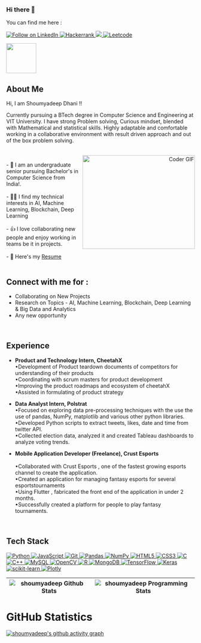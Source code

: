 ### Hi there 👋

You can find me here :
<p align="left">

<!--   <a href="mrsdshoumyadeep@gmail.com">
    <img title="Email" src="https://img.shields.io/badge/Gmail-D14836?style=for-the-badge&logo=gmail&logoColor=white"/>
  </a> -->
  <a href="https://www.linkedin.com/in/shoumyadeep-dhani-48468a190/"> 
    <img title="Follow on LinkedIn" src="https://img.shields.io/badge/LinkedIn-0077B5?style=for-the-badge&logo=linkedin&logoColor=white"/>
  </a>
  <a href="https://www.hackerrank.com/SlimSleeper"> 
    <img title="Hackerrank" src="https://img.shields.io/badge/-Hackerrank-2EC866?style=for-the-badge&logo=HackerRank&logoColor=white"/>
  </a>
   <a href="[https://www.researchgate.net/profile/Shoumyadeep-Dhani]">
     <img  src="https://img.shields.io/badge/Researchgate-F14836?style=for-the-badge&logo=researcgate&logoColor=red"/>
  </a>
  <a href="https://leetcode.com/SlimSleeper/">
    <img alt="Leetcode" src="https://img.shields.io/badge/Leetcode%20-FFA116.svg?&style=for-the-badge&logo=Leetcode&logoColor=white" />
  </a>
 </p> 
  
<img src="https://visitor-badge.glitch.me/badge?page_id=shoumyadeep20style=flat-square&color=0088cc" width=80 alt=""/>
<br>

 
## About Me
Hi, I am Shoumyadeep Dhani  !!
  <p>
    Currently pursuing a BTech degree in Computer Science and Engineering at VIT University. I have strong 
    Problem solving, Curious mindset, blended with Mathematical and statistical skills. Highly adaptable and 
    comfortable working in a collaborative environment with result driven approach and out of the box problem 
    solving.
  </p>
  <br>
  
  <div align="right">
    <img alt="Coder GIF" align="right" height=250 width=300 src="https://thumbs.gfycat.com/EvilNextDevilfish-small.gif" />
  </div>
  
  <br>
- 🔭 I am an undergraduate senior pursuing Bachelor's in Computer Science from India!.<br><br>
- 👩‍💻 I find my technical interests in AI, Machine Learning, Blockchain, Deep Learning <br><br>
- 👍 I love collaborating new people and enjoy working in teams be it in projects. <br><br>
- &#128220; Here's my <a href="https://drive.google.com/file/d/1fEIR8u22srcUkEe5NPOhLd_badrkHGCj/view?usp=sharing">Resume</a> 
 
 <br>
 <br>
 
 
 ## Connect with me for :
  - Collaborating on New Projects
  - Research on Topics - AI, Machine Learning, Blockchain, Deep Learning & Big Data and Analytics
  - Any new opportunity 
  
<br>

## Experience 
- <b>Product and Technology Intern, CheetahX</b> <br> 
  •Development of Product teardown documents of competitors for understanding of their products<br> 
  •Coordinating with scrum masters for product development<br> 
  •Improving the product roadmaps and ecosystem of cheetahX<br> 
  •Assisted in formulating of product strategy
  
- <b>Data Analyst Intern, Polstrat</b> <br> 
  •Focused on exploring data pre-processing techniques with the use the use of pandas, NumPy, matplotlib and various other python libraries.<br> 
  •Developed Python scripts to extract tweets, likes, date and time from twitter API.<br> 
  •Collected election data, analyzed it and created Tableau dashboards to analyze voting trends.<br> 

- <b>Mobile Application Developer (Freelance), Crust Esports</b><br>  
  •Collaborated with Crust Esports , one of the fastest growing esports channel to create the application.<br> 
  •Created an application for managing fantasy esports for several esportstournaments<br> 
  •Using Flutter , fabricated the front end of the application in under 2 months.<br> 
  •Successfully created a platform for people to play fantasy tournaments.<br> 

<!-- - <b>Publications</b><br>
  (https://doi.org/10.22214/ijraset.2022.48286) -->
  
  

<!-- ## Projects
- <b>Facealyzer</b> <br> 
  Analyzed the datasets of diﬀerent facial structures using CNN and Yolo algorithms to detect the drivers under influence and created a program which will trigger an  alarm as soon it detects the face under alcohol and locks the steering wheel of the car
  
- <b>IPLViz</b> <br> 
  With the help of Data visualization, web scrapping, and NLP, Visualized the statistics of each IPL team along with their home city fans and also performed sentiment analysis to find the popularity of each team

- <b>Expload</b><br> 
  The Load balancing algorithms were fed into the Ubuntu VM, which acts as a Master Node and balances the incoming load( the load is simple for loop executing a mathematical operation ) to the 3 Debian Servers according to the algorithms.

- <b>Obstruder</b><br>
  A Wi-fi Controlled obstacle avoidance robot which uses an Raspberry Pi and a PIR sensor for path checking and has the option to relay control to automatic and manual based on the user commands in Python


<hr>


### Honors & Awards 🏅

- <b>HackNight Finalist, Hackclub VITC</b><br>
  Finalist in 48-hour oﬀline Hackathon sponsored by Crust and Polygon -->

  
 <br>
 
## Tech Stack

<p align="left">
 <a href="#">
<img alt="Python" src="https://img.shields.io/badge/python%20-%2314354C.svg?&style=for-the-badge&logo=python&logoColor=white"/>
<img alt="JavaScript" src="https://img.shields.io/badge/javascript%20-%23323330.svg?&style=for-the-badge&logo=javascript&logoColor=%23F7DF1E"/>
<img alt="Git" src="https://img.shields.io/badge/git%20-%23F05033.svg?&style=for-the-badge&logo=git&logoColor=white"/>
<img alt="Pandas" src="https://img.shields.io/badge/pandas%20-%23150458.svg?&style=for-the-badge&logo=pandas&logoColor=white" />
<img alt="NumPy" src="https://img.shields.io/badge/numpy%20-%23013243.svg?&style=for-the-badge&logo=numpy&logoColor=white" />
<img alt="HTML5" src="https://img.shields.io/badge/html5%20-%23E34F26.svg?&style=for-the-badge&logo=html5&logoColor=white"/>
<img alt="CSS3" src="https://img.shields.io/badge/css3%20-%231572B6.svg?&style=for-the-badge&logo=css3&logoColor=white"/>
<img alt="C" src="https://img.shields.io/badge/c%20-%2300599C.svg?&style=for-the-badge&logo=c&logoColor=white"/>
<img alt="C++" src="https://img.shields.io/badge/c++%20-%2300599C.svg?&style=for-the-badge&logo=c%2B%2B&ogoColor=white"/>
<img alt='MySQL' src="https://img.shields.io/badge/MySQL-MySQL?style=for-the-badge&logo=mysql&color=F29111"/>
<img alt="OpenCV" src="https://img.shields.io/badge/OpenCV-OpenCV?style=for-the-badge&logo=opencv&logoColor=fff&color=5C3EE8"/> 
<img alt="R" src="https://img.shields.io/badge/R-R?style=for-the-badge&logo=R&logoColor=fff&color=5C3EE8"/> 
<img alt="MongoDB" src="https://img.shields.io/badge/MongoDB-MongoDB?style=for-the-badge&logo=MongoDB&logoColor=fff&color=#38761D"/>
<img alt="TensorFlow" src="https://img.shields.io/badge/TensorFlow%20-FFA116.svg?&style=for-the-badge&logo=TensorFlow&logoColor=white" />   
<img alt="Keras" src="https://img.shields.io/badge/Keras-Keras?style=for-the-badge&logo=Keras&logoColor=fff&color=5C3EE8"/>
<img alt="scikit-learn" src="https://img.shields.io/badge/scikit--learn-%23F7931E.svg?style=for-the-badge&logo=scikit-learn&logoColor=white"/>
<img alt="Plotly" src="https://img.shields.io/badge/Plotly-%233F4F75.svg?style=for-the-badge&logo=plotly&logoColor=white"/>

   
<!-- <img alt="Linux" src="https://img.shields.io/badge/Ubuntu-E95420?style=for-the-badge&logo=ubuntu&logoColor=white" /> -->
<!-- <img alt='ReactJS' src="https://img.shields.io/badge/ReactJS-ReactJS?style=for-the-badge&logo=react&color=303030"/> -->
   
 </a>
</p>



 

<!-- ## Connect with me for :
  - Collaborating on New Projects
  - Research on Topics - AI, Machine Learning, Blockchain, Deep Learning & Big Data and Analytics
  - Help with getting started with open source.
  - Any new opportunity  -->
  
| ![shoumyadeep Github Stats](https://github-readme-stats.anuraghazra1.vercel.app/api?username=shoumyadeep20&show_icons=true&include_all_commits=true&theme=radical) | ![shoumyadeep Programming Stats](https://github-readme-stats.vercel.app/api/top-langs/?username=shoumyadeep20&theme=tokyonight&layout=compact&) |     
| :--: | :--: |
  
<h1 align="left">GitHub Statistics</h1>

[![shoumyadeep's github activity graph](https://github-readme-activity-graph.cyclic.app/graph?username=shoumyadeep20&theme=github)](https://github.com/shoumyadeep20)




